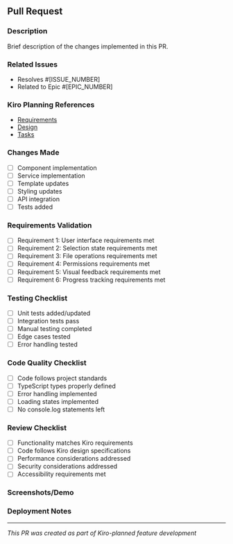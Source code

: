## Pull Request

### Description
Brief description of the changes implemented in this PR.

### Related Issues
- Resolves #[ISSUE_NUMBER]
- Related to Epic #[EPIC_NUMBER]

### Kiro Planning References
- [Requirements](.kiro/specs/file-action-bar/requirements.md)
- [Design](.kiro/specs/file-action-bar/design.md)
- [Tasks](.kiro/specs/file-action-bar/tasks.md)

### Changes Made
- [ ] Component implementation
- [ ] Service implementation  
- [ ] Template updates
- [ ] Styling updates
- [ ] API integration
- [ ] Tests added

### Requirements Validation
<!-- Check off requirements from Kiro requirements.md that this PR addresses -->
- [ ] Requirement 1: User interface requirements met
- [ ] Requirement 2: Selection state requirements met
- [ ] Requirement 3: File operations requirements met
- [ ] Requirement 4: Permissions requirements met
- [ ] Requirement 5: Visual feedback requirements met
- [ ] Requirement 6: Progress tracking requirements met

### Testing Checklist
- [ ] Unit tests added/updated
- [ ] Integration tests pass
- [ ] Manual testing completed
- [ ] Edge cases tested
- [ ] Error handling tested

### Code Quality Checklist
- [ ] Code follows project standards
- [ ] TypeScript types properly defined
- [ ] Error handling implemented
- [ ] Loading states implemented
- [ ] No console.log statements left

### Review Checklist
- [ ] Functionality matches Kiro requirements
- [ ] Code follows Kiro design specifications
- [ ] Performance considerations addressed
- [ ] Security considerations addressed
- [ ] Accessibility requirements met

### Screenshots/Demo
<!-- Add screenshots or GIF demos of the functionality -->

### Deployment Notes
<!-- Any special deployment considerations -->

---
*This PR was created as part of Kiro-planned feature development*
